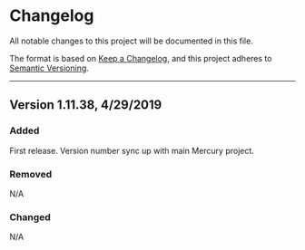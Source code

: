 # Changelog

All notable changes to this project will be documented in this file.

The format is based on [Keep a Changelog](https://keepachangelog.com/en/1.0.0/),
and this project adheres to [Semantic Versioning](https://semver.org/spec/v2.0.0.html).


---

## Version 1.11.38, 4/29/2019

### Added

First release. Version number sync up with main Mercury project.

### Removed

N/A

### Changed

N/A
